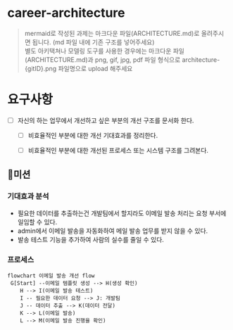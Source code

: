 # career-architecture
> mermaid로 작성된 과제는 마크다운 파일(ARCHITECTURE.md)로 올려주시면 됩니다. (md 파일 내에 기존 구조를 넣어주세요) <br>
> 별도 아키택쳐나 모델링 도구를 사용한 경우에는 마크다운 파일(ARCHITECTURE.md)과 png, gif, jpg, pdf 파일 형식으로 architecture-{gitID}.png 파일명으로 upload 해주세요
# 요구사항
- [ ] 자신의 하는 업무에서 개선하고 싶은 부분의 개선 구조를 문서화 한다.
    - [ ] 비효율적인 부분에 대한 개선 기대효과를 정리한다.
    - [ ] 비효율적인 부분에 대한 개선된 프로세스 또는 시스템 구조를 그려본다.




## 🚀미션
### 기대효과 분석
- 필요한 데이터를 추출하는건 개발팀에서 할지라도 이메일 발송 처리는 요청 부서에 일임할 수 있다.
- admin에서 이메일 발송을 자동화하여 메일 발송 업무를 받지 않을 수 있다.
- 발송 테스트 기능을 추가하여 사람의 실수를 줄일 수 있다.
 
### 프로세스
```mermaid
flowchart 이메일 발송 개선 flow
 G[Start] --이메일 템플릿 생성 --> H(생성 확인)
    H --> I(이메일 발송 테스트)
    I -- 필요한 데이터 요청 --> J: 개발팀
    J -- 데이터 추출 --> K(데이터 전달)
    K --> L(이메일 발송)
    L --> M(이메일 발송 진행율 확인)
```


